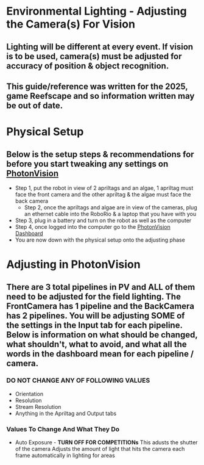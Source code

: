 # Environmental Lighting - Adjusting the Camera(s) For Vision
## Lighting will be different at every event. If vision is to be used, camera(s) must be adjusted for accuracy of position & object recognition. 
## This guide/reference was written for the 2025, game Reefscape and so information written may be out of date.

# Physical Setup
## Below is the setup steps & recommendations for before you start tweaking any settings on [PhotonVision](https://photonvision.org/)
- Step 1, put the robot in view of 2 apriltags and an algae, 1 apriltag must face the front camera and the other apriltag & the algae must face the back camera
  - Step 2, once the apriltags and algae are in view of the cameras, plug an ethernet cable into the RoboRio & a laptop that you have with you
- Step 3, plug in a battery and turn on the robot as well as the computer
- Step 4, once logged into the computer go to the [PhotonVision Dashboard](http://photonvision.local:5800/#/dashboard)
- You are now down with the physical setup onto the adjusting phase

# Adjusting in PhotonVision
## There are 3 total pipelines in PV and **ALL** of them need to be adjusted for the field lighting. The FrontCamera has 1 pipeline and the BackCamera has 2 pipelines. You will be adjusting SOME of the settings in the Input tab for each pipeline. Below is information on what should be changed, what shouldn't, what to avoid, and what all the words in the dashboard mean for each pipeline / camera.
### DO NOT CHANGE ANY OF FOLLOWING VALUES
- Orientation
- Resolution
- Stream Resolution
- Anything in the Apriltag and Output tabs

### Values To Change And What They Do
- Auto Exposure - **TURN OFF FOR COMPETITIONs** This adusts the shutter of the camera  Adjusts the amount of light that hits the camera each frame automatically in lighting for areas

